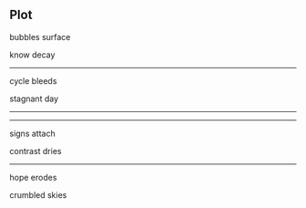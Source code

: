 ## Plot

bubbles surface

know decay

---

cycle bleeds

stagnant day

---

---

signs attach

contrast dries

---

hope erodes

crumbled skies
